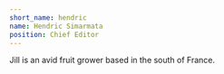 ```yaml
---
short_name: hendric
name: Hendric Simarmata
position: Chief Editor
---
```

Jill is an avid fruit grower based in the south of France.